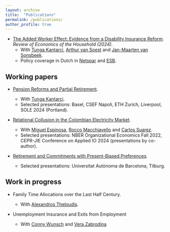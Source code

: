 ```yaml
---
layout: archive
title:  "Publications"
permalink: /publications/
author_profile: true
---
```


* [The Added Worker Effect: Evidence from a Disability Insurance Reform](https://doi.org/10.1007/s11150-023-09692-4). _Review of Economics of the Household (2024)._
  * With [Tunga Kantarci](https://tungakantarci.github.io/), [Arthur van Soest](https://www.tilburguniversity.edu/staff/a-h-o-vansoest) and [Jan-Maarten van Sonsbeek](https://www.cpb.nl/en/staff/jan-maarten-van-sonsbeek).
  * Policy coverage in Dutch in [Netspar](https://www.netspar.nl/nieuws/hoe-reageren-partners-op-het-wegvallen-van-de-wia-uitkering/) and [ESB](https://esb.nu/partners-van-langdurig-zieken-zijn-meer-gaan-werken-door-invoering-wia/).

Working papers
---- 
* [Pension Reforms and Partial Retirement](/files/JMP.pdf).
  * With [Tunga Kantarci](https://tungakantarci.github.io/).
  * Selected presentations: Basel, CSEF Napoli, ETH Zurich, Liverpool, SOLE 2024 (Portland).

* [Relational Collusion in the Colombian Electricity Market](/files/Bernasconi_et_al_Relational_Collusion_2024.pdf).
  * With [Miguel Espinosa](https://espinomics.wixsite.com/mespinosa), [Rocco Macchiavello](https://sites.google.com/site/roccomacchiavello/) and [Carlos Suarez](https://sites.google.com/view/carlos-surez/home). 
  * Selected presentations: NBER Organizational Economics Fall 2022, CEPR-JIE Conference on Applied IO 2024 (presentations by co-author).
 
* [Retirement and Commitments with Present-Biased Preferences](/files/Present_Bias.pdf).
  * Selected presentations: Universitat Autònoma de Barcelona, Tilburg.

Work in progress
----
* Family Time Allocations over the Last Half Century.
  * With [Alexandros Theloudis](https://www.theloudis.net/home.html).

* Unemployment Insurance and Exits from Employment
  * With [Conny Wunsch](https://sites.google.com/view/cwunsch) and [Vera Zabrodina](https://verazb.github.io/)
